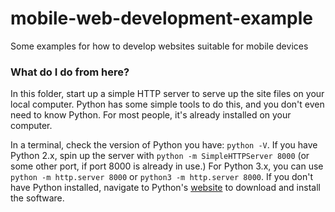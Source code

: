 # mobile-web-development-example
Some examples for how to develop websites suitable for mobile devices


### What do I do from here?

In this folder, start up a simple HTTP server to serve up the site files on your local computer. Python has some simple tools to do this, and you don't even need to know Python. For most people, it's already installed on your computer. 

In a terminal, check the version of Python you have: `python -V`.
If you have Python 2.x, spin up the server with `python -m SimpleHTTPServer 8000` (or some other port, if port 8000 is already in use.)
For Python 3.x, you can use `python -m http.server 8000` or `python3 -m http.server 8000`. If you don't have Python installed, navigate to Python's [website](https://www.python.org/) to download and install the software.
